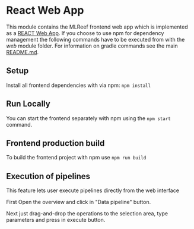 React Web App
=============

This module contains the MLReef frontend web app which is implemented as a [REACT Web App](https://reactjs.org/
). If you choose to use npm for dependency management the following commands have to be executed from with the 
_web_ module folder. For information on gradle commands see the main [README.md](../README.md). 


## Setup
Install all frontend dependencies with via npm: `npm install`

## Run Locally
You can start the frontend separately with npm using the `npm start` command. 

## Frontend production build
To build the frontend project with npm use `npm run build`

## Execution of pipelines

This feature lets user execute pipelines directly from the web interface

First Open the overview and click in "Data pipeline" button.

Next just drag-and-drop the operations to the selection area, type parameters and press in execute button.
